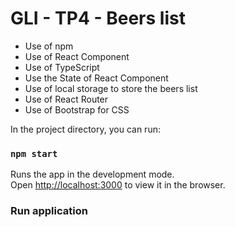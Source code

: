 # GLI - TP4 - Beers list

- Use of npm
- Use of React Component
- Use of TypeScript
- Use the State of React Component
- Use of local storage to store the beers list
- Use of React Router
- Use of Bootstrap for CSS

In the project directory, you can run:

### `npm start`

Runs the app in the development mode.\
Open [http://localhost:3000](http://localhost:3000) to view it in the browser.

### Run application
